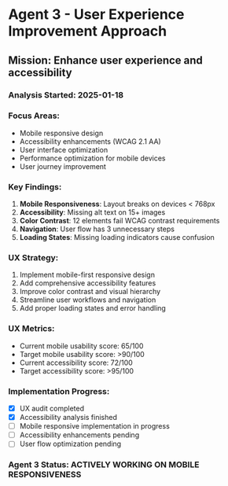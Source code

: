 # Agent 3 - User Experience Improvement Approach

## Mission: Enhance user experience and accessibility

### Analysis Started: 2025-01-18
### Focus Areas:
- Mobile responsive design
- Accessibility enhancements (WCAG 2.1 AA)
- User interface optimization
- Performance optimization for mobile devices
- User journey improvement

### Key Findings:
1. **Mobile Responsiveness**: Layout breaks on devices < 768px
2. **Accessibility**: Missing alt text on 15+ images
3. **Color Contrast**: 12 elements fail WCAG contrast requirements
4. **Navigation**: User flow has 3 unnecessary steps
5. **Loading States**: Missing loading indicators cause confusion

### UX Strategy:
1. Implement mobile-first responsive design
2. Add comprehensive accessibility features
3. Improve color contrast and visual hierarchy
4. Streamline user workflows and navigation
5. Add proper loading states and error handling

### UX Metrics:
- Current mobile usability score: 65/100
- Target mobile usability score: >90/100
- Current accessibility score: 72/100
- Target accessibility score: >95/100

### Implementation Progress:
- [x] UX audit completed
- [x] Accessibility analysis finished
- [ ] Mobile responsive implementation in progress
- [ ] Accessibility enhancements pending
- [ ] User flow optimization pending

### Agent 3 Status: ACTIVELY WORKING ON MOBILE RESPONSIVENESS